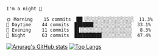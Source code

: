 <!--START_SECTION:productive-box-in-readme-->
```text
I'm a night 🦉

🌞 Morning    15 commits  ██▎░░░░░░░░░░░░░░░░░░  11.3%
🌆 Daytime    44 commits  ██████▉░░░░░░░░░░░░░░  33.1%
🌃 Evening    11 commits  █▋░░░░░░░░░░░░░░░░░░░   8.3%
🌙 Night      63 commits  █████████▉░░░░░░░░░░░  47.4%
```
<!--END_SECTION:productive-box-in-readme-->
[![Anurag's GitHub stats](https://github-readme-stats.vercel.app/api?username=Tykeaboyloy&count_private=true&theme=vue-dark&show_icons=true&bg_color=00000000)](https://github.com/anuraghazra/github-readme-stats)
[![Top Langs](https://github-readme-stats.vercel.app/api/top-langs/?username=Tykeaboyloy&layout=compact&theme=vue-dark&langs_count=8&bg_color=00000000)](https://github.com/anuraghazra/github-readme-stats)
